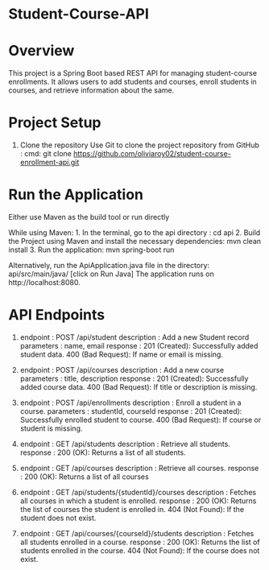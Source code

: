 # Student-Course-API

# Overview
  This project is a Spring Boot based REST API for managing student-course enrollments. It allows users to add students and courses, 
  enroll 
  students in courses, and retrieve information about the same.

# Project Setup
  1. Clone the repository
     Use Git to clone the project repository from GitHub :
       cmd: git clone https://github.com/oliviaroy02/student-course-enrollment-api.git

# Run the Application
  Either use Maven as the build tool or run directly
  
  While using Maven:
    1. In the terminal, go to the api directory :
       cd api
    2. Build the Project using Maven and install the necessary dependencies:
       mvn clean install
    3. Run the application:
       mvn spring-boot run
  
  Alternatively, run the ApiApplication.java file in the directory: api/src/main/java/ [click on Run Java]
  The application runs on http://localhost:8080.

# API Endpoints
  1. endpoint    : POST /api/student
     description : Add a new Student record
     parameters  : name, email
     response    : 201 (Created): Successfully added student data.
                   400 (Bad Request): If name or email is missing.
     
  2. endpoint    : POST /api/courses
     description : Add a new course
     parameters  : title, description
     response    : 201 (Created): Successfully added course data.
                   400 (Bad Request): If title or description is missing.
     
  3. endpoint    : POST /api/enrollments
     description : Enroll a student in a course.
     parameters  : studentId, courseId
     response    : 201 (Created): Successfully enrolled student to course.
                   400 (Bad Request): If course or student is missing.
     
  4. endpoint    : GET /api/students
     description : Retrieve all students.
     response    : 200 (OK): Returns a list of all students.

  5. endpoint    : GET /api/courses
     description : Retrieve all courses.
     response    : 200 (OK): Returns a list of all courses

 6. endpoint     : GET /api/students/{studentId}/courses
    description  : Fetches all courses in which a student is enrolled.
    response     : 200 (OK): Returns the list of courses the student is enrolled in.
                   404 (Not Found): If the student does not exist.

 7. endpoint     : GET /api/courses/{courseId}/students
    description  : Fetches all students enrolled in a course.
    response     : 200 (OK): Returns the list of students enrolled in the course.
                   404 (Not Found): If the course does not exist.

